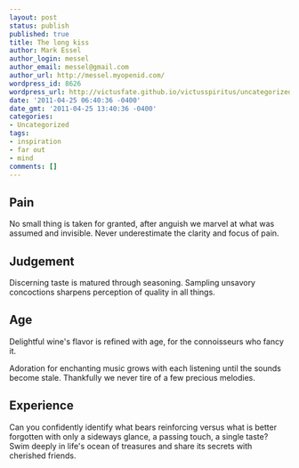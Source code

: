 ```yaml
---
layout: post
status: publish
published: true
title: The long kiss
author: Mark Essel
author_login: messel
author_email: messel@gmail.com
author_url: http://messel.myopenid.com/
wordpress_id: 8626
wordpress_url: http://victusfate.github.io/victusspiritus/uncategorized/2011/04/25/the-long-kiss/
date: '2011-04-25 06:40:36 -0400'
date_gmt: '2011-04-25 13:40:36 -0400'
categories:
- Uncategorized
tags:
- inspiration
- far out
- mind
comments: []
---
```

<h2>Pain</h2>
<p>No small thing is taken for granted, after anguish we marvel at what was assumed and invisible. Never underestimate the clarity and focus of pain.</p>
<h2>Judgement</h2>
<p>Discerning taste is matured through seasoning. Sampling unsavory concoctions sharpens perception of quality in all things.</p>
<h2>Age</h2>
<p>Delightful wine's flavor is refined with age, for the connoisseurs who fancy it. </p>
<p>Adoration for enchanting music grows with each listening until the sounds become stale. Thankfully we never tire of a few precious melodies.</p>
<h2>Experience</h2>
<p>Can you confidently identify what bears reinforcing versus what is better forgotten with only a sideways glance, a passing touch, a single taste? Swim deeply in life's ocean of treasures and share its secrets with cherished friends.</p>
